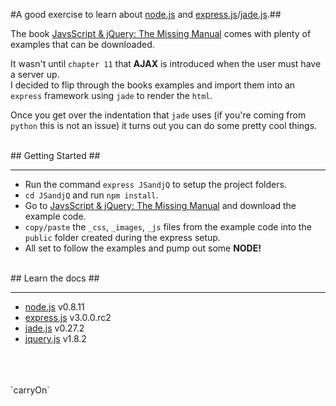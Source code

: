 #A good exercise to learn about [node.js](http://nodejs.org/) and [express.js](http://expressjs.com/)/[jade.js](http://jade-lang.com/).##

The book [JavsScript & jQuery: The Missing Manual](http://shop.oreilly.com/product/0636920015048.do) comes with plenty of examples that can be downloaded.  

It wasn't until `chapter 11` that **AJAX** is introduced when the user must have a server up.  
I decided to flip through the books examples and import them into an `express` framework using `jade` to render the `html`.  

Once you get over the indentation that `jade` uses (if you're coming from `python` this is not an issue) it turns out you can do some pretty cool things.

</br>
## Getting Started ##

----------
- Run the command `express JSandjQ` to setup the project folders.
- `cd JSandjQ` and run `npm install`.  
- Go to [JavsScript & jQuery: The Missing Manual](http://shop.oreilly.com/product/0636920015048.do) and download the example code.  
- `copy/paste` the `_css`, `_images`, `_js` files from the example code into the `public` folder created during the express setup.  
- All set to follow the examples and pump out some **NODE!**


</br>
## Learn the docs ##

---------
- [node.js](http://nodejs.org/api/) v0.8.11
- [express.js](http://expressjs.com/api.html) v3.0.0.rc2
- [jade.js](https://github.com/visionmedia/jade#readme) v0.27.2
- [jquery.js](http://docs.jquery.com/) v1.8.2


</br>
</br>
</br>
`carryOn`